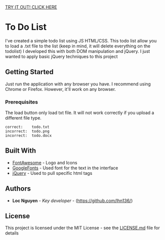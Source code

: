 
[TRY IT OUT! CLICK HERE](https://lhn136.github.io/todoList/)


# To Do List

I've created a simple todo list using JS HTML/CSS. 
This todo list allow you to load a .txt file to the list
(keep in mind, it will delete everything on the todolist)
I developed this with both DOM manipulation and jQuery. I just wanted to apply basic jQuery techniques to this project

## Getting Started

Just run the application with any browser you have. I recommend using Chrome or Firefox. However, it'll work on any browser.

### Prerequisites

The load button only load txt file. It will not work correctly if you upload a different file type.

```
correct:    todo.txt
incorrect: 	todo.png
incorrect: 	todo.docx
```

## Built With

* [FontAwesome](https://fontawesome.com) - Logo and Icons
* [GoogleFonts](https://fonts.google.com) - Used font for the text in the interface
* [jQuery](https://api.jquery.com/) - Used to pull specific html tags




## Authors

* **Loc Nguyen** - *Key developer* - (https://github.com/lhn136/)


## License

This project is licensed under the MIT License - see the [LICENSE.md](LICENSE.md) file for details

